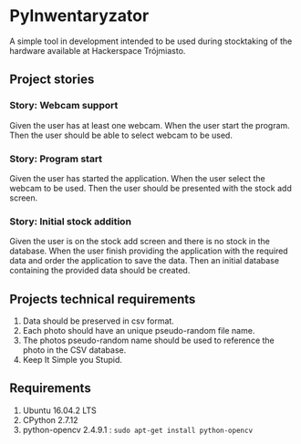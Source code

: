 PyInwentaryzator
======

A simple tool in development intended to be used during stocktaking of the hardware available at Hackerspace Trójmiasto.

Project stories
------

### Story: Webcam support
Given the user has at least one webcam.
When the user start the program.
Then the user should be able to select webcam to be used.

### Story: Program start
Given the user has started the application.
When the user select the webcam to be used.
Then the user should be presented with the stock add screen.

### Story: Initial stock addition
Given the user is on the stock add screen and there is no stock in the database.
When the user finish providing the application with the required data and order the application to save the data.
Then an initial database containing the provided data should be created.

Projects technical requirements
------

1. Data should be preserved in csv format.
2. Each photo should have an unique pseudo-random file name.
3. The photos pseudo-random name should be used to reference the photo in the CSV database.
4. Keep It Simple you Stupid.

Requirements
------
1. Ubuntu 16.04.2 LTS
2. CPython 2.7.12
3. python-opencv 2.4.9.1 : `sudo apt-get install python-opencv`
